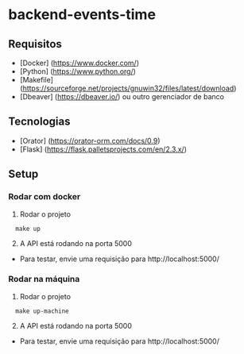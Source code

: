 # backend-events-time

## Requisitos
- [Docker] (https://www.docker.com/)
- [Python] (https://www.python.org/)
- [Makefile] (https://sourceforge.net/projects/gnuwin32/files/latest/download)
- [Dbeaver] (https://dbeaver.io/) ou outro gerenciador de banco

## Tecnologias
- [Orator] (https://orator-orm.com/docs/0.9)
- [Flask] (https://flask.palletsprojects.com/en/2.3.x/)

## Setup

### Rodar com docker

1. Rodar o projeto
```
  make up
```
2. A API está rodando na porta 5000
  - Para testar, envie uma requisição para http://localhost:5000/

### Rodar na máquina

1. Rodar o projeto
```
  make up-machine
```
2. A API está rodando na porta 5000
  - Para testar, envie uma requisição para http://localhost:5000/
